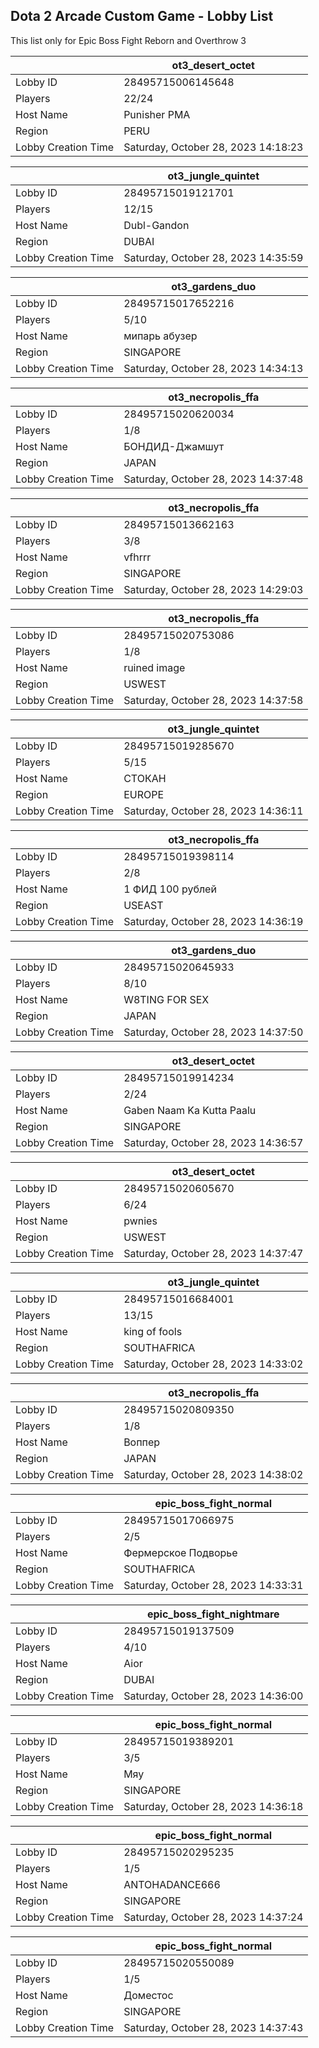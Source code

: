 ## Dota 2 Arcade Custom Game - Lobby List

This list only for Epic Boss Fight Reborn and Overthrow 3

|  | ot3_desert_octet |
| ------ | ------ |
| Lobby ID | 28495715006145648 |
| Players | 22/24 |
| Host Name | Punisher PMA |
| Region | PERU |
| Lobby Creation Time | Saturday, October 28, 2023 14:18:23 |


|  | ot3_jungle_quintet |
| ------ | ------ |
| Lobby ID | 28495715019121701 |
| Players | 12/15 |
| Host Name | Dubl-Gandon |
| Region | DUBAI |
| Lobby Creation Time | Saturday, October 28, 2023 14:35:59 |


|  | ot3_gardens_duo |
| ------ | ------ |
| Lobby ID | 28495715017652216 |
| Players | 5/10 |
| Host Name | мипарь абузер |
| Region | SINGAPORE |
| Lobby Creation Time | Saturday, October 28, 2023 14:34:13 |


|  | ot3_necropolis_ffa |
| ------ | ------ |
| Lobby ID | 28495715020620034 |
| Players | 1/8 |
| Host Name | БОНДИД-Джамшут |
| Region | JAPAN |
| Lobby Creation Time | Saturday, October 28, 2023 14:37:48 |


|  | ot3_necropolis_ffa |
| ------ | ------ |
| Lobby ID | 28495715013662163 |
| Players | 3/8 |
| Host Name | vfhrrr |
| Region | SINGAPORE |
| Lobby Creation Time | Saturday, October 28, 2023 14:29:03 |


|  | ot3_necropolis_ffa |
| ------ | ------ |
| Lobby ID | 28495715020753086 |
| Players | 1/8 |
| Host Name | ruined image |
| Region | USWEST |
| Lobby Creation Time | Saturday, October 28, 2023 14:37:58 |


|  | ot3_jungle_quintet |
| ------ | ------ |
| Lobby ID | 28495715019285670 |
| Players | 5/15 |
| Host Name | СТОКАН |
| Region | EUROPE |
| Lobby Creation Time | Saturday, October 28, 2023 14:36:11 |


|  | ot3_necropolis_ffa |
| ------ | ------ |
| Lobby ID | 28495715019398114 |
| Players | 2/8 |
| Host Name | 1 ФИД 100 рублей |
| Region | USEAST |
| Lobby Creation Time | Saturday, October 28, 2023 14:36:19 |


|  | ot3_gardens_duo |
| ------ | ------ |
| Lobby ID | 28495715020645933 |
| Players | 8/10 |
| Host Name | W8TING FOR SEX |
| Region | JAPAN |
| Lobby Creation Time | Saturday, October 28, 2023 14:37:50 |


|  | ot3_desert_octet |
| ------ | ------ |
| Lobby ID | 28495715019914234 |
| Players | 2/24 |
| Host Name | Gaben Naam Ka Kutta Paalu |
| Region | SINGAPORE |
| Lobby Creation Time | Saturday, October 28, 2023 14:36:57 |


|  | ot3_desert_octet |
| ------ | ------ |
| Lobby ID | 28495715020605670 |
| Players | 6/24 |
| Host Name | pwnies |
| Region | USWEST |
| Lobby Creation Time | Saturday, October 28, 2023 14:37:47 |


|  | ot3_jungle_quintet |
| ------ | ------ |
| Lobby ID | 28495715016684001 |
| Players | 13/15 |
| Host Name | king of fools |
| Region | SOUTHAFRICA |
| Lobby Creation Time | Saturday, October 28, 2023 14:33:02 |


|  | ot3_necropolis_ffa |
| ------ | ------ |
| Lobby ID | 28495715020809350 |
| Players | 1/8 |
| Host Name | Воппер |
| Region | JAPAN |
| Lobby Creation Time | Saturday, October 28, 2023 14:38:02 |


|  | epic_boss_fight_normal |
| ------ | ------ |
| Lobby ID | 28495715017066975 |
| Players | 2/5 |
| Host Name | Фермерское Подворье |
| Region | SOUTHAFRICA |
| Lobby Creation Time | Saturday, October 28, 2023 14:33:31 |


|  | epic_boss_fight_nightmare |
| ------ | ------ |
| Lobby ID | 28495715019137509 |
| Players | 4/10 |
| Host Name | Aior |
| Region | DUBAI |
| Lobby Creation Time | Saturday, October 28, 2023 14:36:00 |


|  | epic_boss_fight_normal |
| ------ | ------ |
| Lobby ID | 28495715019389201 |
| Players | 3/5 |
| Host Name | Мяу |
| Region | SINGAPORE |
| Lobby Creation Time | Saturday, October 28, 2023 14:36:18 |


|  | epic_boss_fight_normal |
| ------ | ------ |
| Lobby ID | 28495715020295235 |
| Players | 1/5 |
| Host Name | ANTOHADANCE666 |
| Region | SINGAPORE |
| Lobby Creation Time | Saturday, October 28, 2023 14:37:24 |


|  | epic_boss_fight_normal |
| ------ | ------ |
| Lobby ID | 28495715020550089 |
| Players | 1/5 |
| Host Name | Доместос |
| Region | SINGAPORE |
| Lobby Creation Time | Saturday, October 28, 2023 14:37:43 |


